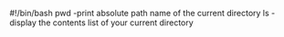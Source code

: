 #!/bin/bash
pwd -print absolute path name of the current directory
ls -display the contents list of your current directory

